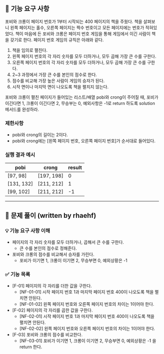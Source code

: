 ## 🚀 기능 요구 사항

포비와 크롱이 페이지 번호가 1부터 시작되는 400 페이지의 책을 주웠다. 책을 살펴보니 왼쪽 페이지는 홀수, 오른쪽 페이지는 짝수 번호이고 모든 페이지에는 번호가 적혀있었다. 책이 마음에 든 포비와 크롱은 페이지 번호 게임을 통해 게임에서 이긴 사람이 책을 갖기로 한다. 페이지 번호 게임의 규칙은 아래와 같다.

1. 책을 임의로 펼친다.
2. 왼쪽 페이지 번호의 각 자리 숫자를 모두 더하거나, 모두 곱해 가장 큰 수를 구한다.
3. 오른쪽 페이지 번호의 각 자리 숫자를 모두 더하거나, 모두 곱해 가장 큰 수를 구한다.
4. 2~3 과정에서 가장 큰 수를 본인의 점수로 한다.
5. 점수를 비교해 가장 높은 사람이 게임의 승자가 된다.
6. 시작 면이나 마지막 면이 나오도록 책을 펼치지 않는다.

포비와 크롱이 펼친 페이지가 들어있는 리스트/배열 pobi와 crong이 주어질 때, 포비가 이긴다면 1, 크롱이 이긴다면 2, 무승부는 0, 예외사항은 -1로 return 하도록 solution 메서드를 완성하라.

### 제한사항

- pobi와 crong의 길이는 2이다.
- pobi와 crong에는 [왼쪽 페이지 번호, 오른쪽 페이지 번호]가 순서대로 들어있다.

### 실행 결과 예시

| pobi | crong | result |
| --- | --- | --- |
| [97, 98] | [197, 198] | 0 |
| [131, 132] | [211, 212] | 1 |
| [99, 102] | [211, 212] | -1 |

-----------------------------------

## 🔎 문제 풀이 (written by rhaehf)

### 💡 기능 요구 사항 이해

- 페이지의 각 자리 숫자를 모두 더하거나, 곱해서 큰 수를 구한다.
  - 큰 수를 본인의 점수로 정해준다.
- 포비와 크롱의 점수를 비교해서 승자를 가린다.
  - 포비가 이기면 1, 크롱이 이기면 2, 무승부면 0, 예외상황은 -1

### ✅ 기능 목록

- [F-01] 페이지의 각 자리를 더한 값을 구한다.
  - [NF-01-01] 시작 페이지 번호 1과 마지막 페이지 번호 400이 나오도록 책을 펼치면 안된다.
  - [NF-01-02] 왼쪽 페이지 번호와 오른쪽 페이지 번호의 차이는 1이어야 한다.
- [F-02] 페이지의 각 자리를 곱한 값을 구한다.
  - [NF-02-01] 시작 페이지 번호 1과 마지막 페이지 번호 400이 나오도록 책을 펼치면 안된다.
  - [NF-02-02] 왼쪽 페이지 번호와 오른쪽 페이지 번호의 차이는 1이어야 한다.
- [F-03] 포비와 크롱의 점수를 비교한다.
  - [NF-03-01] 포비가 이기면 1, 크롱이 이기면 2, 무승부면 0, 예외상황은 -1 을 return 한다.

